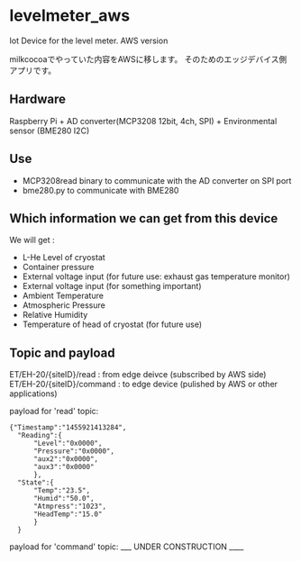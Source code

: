 # levelmeter_aws
Iot Device for the level meter. AWS version

milkcocoaでやっていた内容をAWSに移します。
そのためのエッジデバイス側アプリです。

## Hardware
Raspberry Pi + AD converter(MCP3208 12bit, 4ch, SPI) + Environmental sensor (BME280 I2C)

## Use
- MCP3208read binary to communicate with the AD converter on SPI port
- bme280.py to communicate with BME280

## Which information we can get from this device
We will get :
- L-He Level of cryostat
- Container pressure
- External voltage input (for future use: exhaust gas temperature monitor)
- External voltage input (for something important)
- Ambient Temperature
- Atmospheric Pressure
- Relative Humidity
- Temperature of head of cryostat (for future use)

## Topic and payload
ET/EH-20/{siteID}/read : from edge deivce (subscribed by AWS side)
ET/EH-20/{siteID}/command : to edge device (pulished by AWS or other applications)

payload for 'read' topic:
```Payload format:JSON
{"Timestamp":"1455921413284",
  "Reading":{
      "Level":"0x0000",
      "Pressure":"0x0000",
      "aux2":"0x0000",
      "aux3":"0x0000"
      },
  "State":{
      "Temp":"23.5",
      "Humid":"50.0",
      "Atmpress":"1023",
      "HeadTemp":"15.0"
      }
  }
```

payload for 'command' topic:
___ UNDER CONSTRUCTION ____

